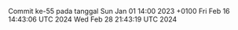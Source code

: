 Commit ke-55 pada tanggal Sun Jan 01 14:00 2023 +0100
Fri Feb 16 14:43:06 UTC 2024
Wed Feb 28 21:43:19 UTC 2024
